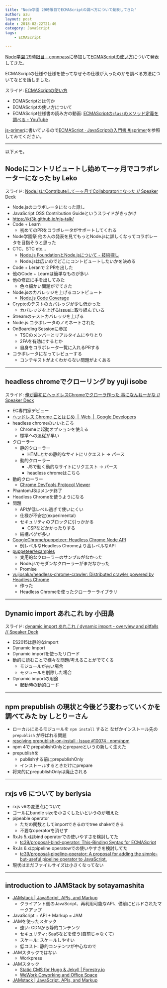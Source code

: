 ```yaml
---
title: "Node学園 29時限目でECMAScriptの調べ方について発表してきた"
author: azu
layout: post
date : 2018-02-22T21:46
category: JavaScript
tags:
    - ECMAScript

---
```



[Node学園 29時限目 - connpass](https://nodejs.connpass.com/event/78902/ "Node学園 29時限目 - connpass")に参加して[ECMAScriptの使い方](http://azu.github.io/slide/2018/node/ecmascript39.html "ECMAScriptの使い方")について発表してきた。

ECMAScriptの仕様や仕様を使ってなぜその仕様が入ったのかを調べる方法についてなどを話しました。

スライド: [ECMAScriptの使い方](http://azu.github.io/slide/2018/node/ecmascript39.html "ECMAScriptの使い方")

- ECMAScriptとは何か
- ECMAScriptの使い方について
- ECMAScript仕様書の読み方の動画: [ECMAScriptの`class`のメソッド定義を調べる - YouTube](https://www.youtube.com/watch?v=xT8GupiJIio "ECMAScriptの`class`のメソッド定義を調べる - YouTube")


[js-primer](https://github.com/asciidwango/js-primer "js-primer")に書いているので[ECMAScript · JavaScriptの入門書 #jsprimer](https://asciidwango.github.io/js-primer/basic/ecmascript/ "ECMAScript · JavaScriptの入門書 #jsprimer")を参照してみてください。



-----



以下メモ。

## Nodeにコントリビュートし始めて一ヶ月でコラボレーターになった by Leko

スライド: [Node.jsにContributeして一ヶ月でCollaboratorになった // Speaker Deck](https://speakerdeck.com/leko/node-dot-jsnicontributesite-keyue-decollaboratorninatuta "Node.jsにContributeして一ヶ月でCollaboratorになった // Speaker Deck")

- Node.jsのコラボレータになった話し
- JavaScript OSS Contribution Guideというスライドがきっかけ
- <https://kt3k.github.io/njs-talk/>
- Code + Learn
  - 初めてのPRをコラボレータがサポートしてくれる
- Node学園祭 他の人の発表を見てもっとNode.jsに詳しくなってコラボレータを目指そうと思った
- CTC、STC etc...
  - [Node.js FoundationとNode.jsについて - 技術探し](http://abouthiroppy.hatenablog.jp/entry/2017/07/05/090952 "Node.js FoundationとNode.jsについて - 技術探し")
  - Node.jsは広いのでどこにコントビュートしたいかを決める
- Code + Leranで 2 PRを出した
- 他のCode + Learnは簡単なものが多い
- 他の修正に手を出してみた
  - 色々細かい問題がでてきた
- Node.jsのカバレッジを上げるコントビュート
  - [Node.js Code Coverage](https://coverage.nodejs.org/ "Node.js Code Coverage")
- Cryptoのテストのカバレッジが少し低かった
  - カバレッジを上げるIssueに取り組んでいる
- Streamのテストカバレッジを上げる
- Node.js コラボレータのノミネートされた
- OnBoarding Sessionに参加
  - TSCのメンバーとリアルタイムにやりとり
  - 2FAを有効にするとか
  - 自身をコラボレータ一覧に入れるPRする
- コラボレータになってレビューする
  - コンテキストがよくわからない問題がよくある


----



## headless chromeでクローリング by yuji isobe

スライド: [俺が最初にヘッドレスChromeでクローラ作った 事になんねーかな // Speaker Deck](https://speakerdeck.com/yujiosaka/an-gazui-chu-nihetudoresuchromedekurorazuo-tuta-shi-ninannekana "俺が最初にヘッドレスChromeでクローラ作った 事になんねーかな // Speaker Deck")

- EC専門家デビュー
- [ヘッドレス Chrome ことはじめ  |  Web  |  Google Developers](https://developers.google.com/web/updates/2017/04/headless-chrome?hl=ja "ヘッドレス Chrome ことはじめ  |  Web  |  Google Developers")
- headless chromeのいいところ
  - Chromeに起動オプションを使える
  - 標準への追従が早い
- クローラー
  - 静的クローラー
    - HTMLとかの静的なサイトにリクエスト -> パース
  - 動的クローラー
    - JSで動く動的なサイトにリクエスト -> パース
    - headless chromeはこちら
- 動的クローラー
  - [Chrome DevTools Protocol Viewer](https://chromedevtools.github.io/devtools-protocol/ "Chrome DevTools Protocol Viewer")
- PhantomJSはメンテ終了
- Headless Chromeを使うようになる
- 問題
  - APIが低レベル過ぎて使いにくい
  - 仕様が不安定(experimental)
  - セキュリティのブロックに引っかかる
    - CSPなどかかったりする
  - 結構バグが多い
- [GoogleChrome/puppeteer: Headless Chrome Node API](https://github.com/GoogleChrome/puppeteer "GoogleChrome/puppeteer: Headless Chrome Node API")
  - 例レベルなHeadless Chromeより高レベルなAPI
- [puppeteer/examples](https://github.com/GoogleChrome/puppeteer/tree/master/examples "puppeteer/examples")
  - 実用的なクローラーのサンプルがなかった
  - Node.jsでモダンなクローラーがまだなかった
  - Promise
- [yujiosaka/headless-chrome-crawler: Distributed crawler powered by Headless Chrome](https://github.com/yujiosaka/headless-chrome-crawler "yujiosaka/headless-chrome-crawler: Distributed crawler powered by Headless Chrome")
  - 作った
  - Headless Chromeを使ったクローラーライブラリ





------



## Dynamic import あれこれ  by 小田島

スライド: [dynamic import あれこれ / dynamic import - overview and pitfalls // Speaker Deck](https://speakerdeck.com/shimataro/dynamic-import-overview-and-pitfalls "dynamic import あれこれ / dynamic import - overview and pitfalls // Speaker Deck")

- ES2015は静的なimport
- Dynamic Import
- Dynamic importを使ったリロード
- 動的に読むことで様々な問題/考えることがでてくる
  - モジュールが古い場合
  - モジュールを削除した場合
- Dynamic importの用途
  - 起動時の動的ロード





------



## npm prepublish の現状と今後どう変わっていくかを調べてみた by しとりーさん



- ローカルにあるモジュールを `npm install` すると 
  なぜかインストール先の `prepublish` が呼ばれる問題
- [resolving prepublish-on-install · Issue #10074 · npm/npm](https://github.com/npm/npm/issues/10074 "resolving prepublish-on-install · Issue #10074 · npm/npm")
- npm 4で prepublishOnlyとprepareというの新しく生えた
- prepublishを
  - publishする前にprepublishOnly
  - インストールするときだけにprepare
- 将来的にprepublishOnlyは廃止される



-----



## rxjs v6 について by berlysia



- rxjs v6の変更点について
- ゴールにbundle sizeを小さくしたいというのが増えた
- pipeable operator
  - ただの関数としてimportできるのでtree shakeできる
  - 不要なoperatorを消せす
- RxJs 5.xはbind operatorでの使いやすさを検討してた
  - [tc39/proposal-bind-operator: This-Binding Syntax for ECMAScript](https://github.com/tc39/proposal-bind-operator "tc39/proposal-bind-operator: This-Binding Syntax for ECMAScript")
- RxJs 6.xはpipeline operatowでの使いやすさを検討してた
  - [tc39/proposal-pipeline-operator: A proposal for adding the simple-but-useful pipeline operator to JavaScript.](https://github.com/tc39/proposal-pipeline-operator "tc39/proposal-pipeline-operator: A proposal for adding the simple-but-useful pipeline operator to JavaScript.")
- 現状はまだファイルサイズは小さくなってない



----



## introduction to JAMStack by sotayamashita



- [JAMstack | JavaScript, APIs, and Markup](https://jamstack.org/ "JAMstack | JavaScript, APIs, and Markup")
  - クライアント側のJavaScript、再利用可能なAPI、備前にビルドされたマークアップ
- JavaScript + API + Markup = JAM
- JAMを使ったスタック
  - 速い: CDNから静的コンテンツ
  - セキュリティ: SaaSなどを使う(自前じゃなくて)
  - スケール: スケールしやすい
  - 低コスト: 静的コンテンツが中心なので
- JAMスタックではない
  - Workpress
- JAMスタック
  - [Static CMS for Hugo & Jekyll | Forestry.io](https://forestry.io/ "Static CMS for Hugo &amp; Jekyll | Forestry.io")
  - [WeWork Coworking and Office Space](https://www.wework.com/ "WeWork Coworking and Office Space")
- [JAMstack | JavaScript, APIs, and Markup](https://jamstack.org/community/ "JAMstack | JavaScript, APIs, and Markup")
